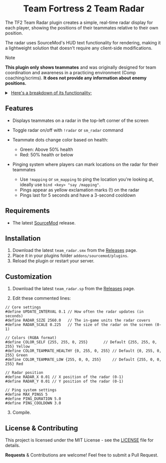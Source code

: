 <h1 align="center">Team Fortress 2 Team Radar</h1>

The TF2 Team Radar plugin creates a simple, real-time radar display for each player, showing the positions of their teammates relative to their own position. 

The radar uses SourceMod's HUD text functionality for rendering, making it a lightweight solution that doesn't require any client-side modifications.

>[!NOTE]
> **This plugin only shows teammates** and was originally designed for team coordination and awareness in a practicing environment (Comp coaching/scrims). **It does not provide any information about enemy positions.**

<details>
<summary>‎ <ins>Here's a breakdown of its functionality;</ins> </summary>

1. **Initialization**: When a player connects, the radar is automatically enabled for them.

2. **Regular Updates**: The plugin updates the radar display at regular intervals (default: every 0.1 seconds).

3. **Player Position Calculation**: For each update, the plugin:
   - Gets the position and angle of the player
   - Calculates the relative positions/health of all teammates

4. **Radar Display**: The plugin then:
   - Creates a radar background in the top-left corner of the screen
   - Represents the player as a yellow up-facing arrow (▲) in the center of the radar
   - Shows teammates as dots on this radar
   - Teammate dots are green when above 50% health, and red when at or below 50% health

5. **Rotation**: The radar rotates based on the player's view angle, ensuring that "up" on the radar always corresponds to the direction the player is facing.

6. **Range Limitation**: Only teammates within a certain range are displayed on the radar. (Customizable, default is 2560 game units)

</details>

## Features

- Displays teammates on a radar in the top-left corner of the screen
- Toggle radar on/off with `!radar` or `sm_radar` command
- Teammate dots change color based on health:

  - Green: Above 50% health
  - Red: 50% health or below
  
- Pinging system where players can mark locations on the radar for their teammates

  - Use `!mapping` or `sm_mapping` to ping the location you're looking at, ideally use `bind <key> "say /mapping"`.
  - Pings appear as yellow exclamation marks (!) on the radar
  - Pings last for 5 seconds and have a 3-second cooldown


## Requirements

- The latest [SourceMod](https://www.sourcemod.net/downloads.php) release.

## Installation

1. Download the latest `team_radar.smx` from the [Releases](https://github.com/vexx-sm/tf2-team-radar/releases) page.
2. Place it in your plugins folder `addons/sourcemod/plugins`.
3. Reload the plugin or restart your server.

## Customization

1. Download the latest `team_radar.sp` from the [Releases](https://github.com/vexx-sm/tf2-team-radar/releases) page.

2. Edit these commented lines:

```
// Core settings
#define UPDATE_INTERVAL 0.1	// How often the radar updates (in seconds)
#define RADAR_SIZE 2560.0 	// The in-game units the radar covers
#define RADAR_SCALE 0.225 	// The size of the radar on the screen (0-1)

// Colors (RGBA format)
#define COLOR_SELF {255, 255, 0, 255}		// Default {255, 255, 0, 255} Yellow
#define COLOR_TEAMMATE_HEALTHY {0, 255, 0, 255} // Default {0, 255, 0, 255} Green
#define COLOR_TEAMMATE_LOW {255, 0, 0, 255} 	// Default {255, 0, 0, 255} Red

// Radar position
#define RADAR_X 0.01 // X position of the radar (0-1)
#define RADAR_Y 0.01 // Y position of the radar (0-1)

// Ping system settings
#define MAX_PINGS 5
#define PING_DURATION 5.0
#define PING_COOLDOWN 3.0
```


3. Compile.


## License & Contributing

This project is licensed under the MIT License - see the [LICENSE](LICENSE) file for details.

**Requests** & Contributions are welcome! Feel free to submit a Pull Request.
